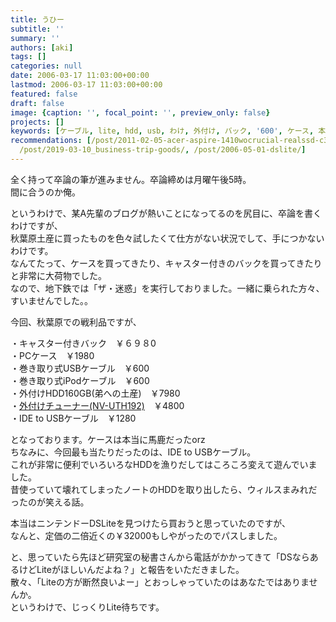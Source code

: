 ```yaml
---
title: うひー
subtitle: ''
summary: ''
authors: [aki]
tags: []
categories: null
date: 2006-03-17 11:03:00+00:00
lastmod: 2006-03-17 11:03:00+00:00
featured: false
draft: false
image: {caption: '', focal_point: '', preview_only: false}
projects: []
keywords: [ケーブル, lite, hdd, usb, わけ, 外付け, バック, '600', ケース, 本当]
recommendations: [/post/2011-02-05-acer-aspire-1410wocrucial-realssd-c300niwai-fu-kedvdnasinihuan-zhuang-sita/,
  /post/2019-03-10_business-trip-goods/, /post/2006-05-01-dslite/]
---
```

全く持って卒論の筆が進みません。卒論締めは月曜午後5時。  
間に合うのか俺。  
  
というわけで、某A先輩のブログが熱いことになってるのを尻目に、卒論を書くわけですが、  
秋葉原土産に買ったものを色々試したくて仕方がない状況でして、手につかないわけです。  
なんてたって、ケースを買ってきたり、キャスター付きのバックを買ってきたりと非常に大荷物でした。  
なので、地下鉄では「ザ・迷惑」を実行しておりました。一緒に乗られた方々、すいませんでした。。  
  
今回、秋葉原での戦利品ですが、  
  
・キャスター付きバック　￥６９８0  
・PCケース　￥1980  
・巻き取り式USBケーブル　￥600  
・巻き取り式iPodケーブル　￥600  
・外付けHDD160GB(弟への土産)　￥7980  
・[外付けチューナー(NV-UTH192)](http://www.novac.co.jp/products/hardware/nv-portamedia/nv-uth192/)　￥4800  
・IDE to USBケーブル　￥1280  
  
となっております。ケースは本当に馬鹿だったorz  
ちなみに、今回最も当たりだったのは、IDE to USBケーブル。  
これが非常に便利でいろいろなHDDを漁りだしてはころころ変えて遊んでいました。  
昔使っていて壊れてしまったノートのHDDを取り出したら、ウィルスまみれだったのが笑える話。  
  
本当はニンテンドーDSLiteを見つけたら買おうと思っていたのですが、  
なんと、定価の二倍近くの￥32000もしやがったのでパスしました。  
  
と、思っていたら先ほど研究室の秘書さんから電話がかかってきて「DSならあるけどLiteがほしいんだよね？」と報告をいただきました。  
散々、「Liteの方が断然良いよー」とおっしゃっていたのはあなたではありませんか。  
というわけで、じっくりLite待ちです。


